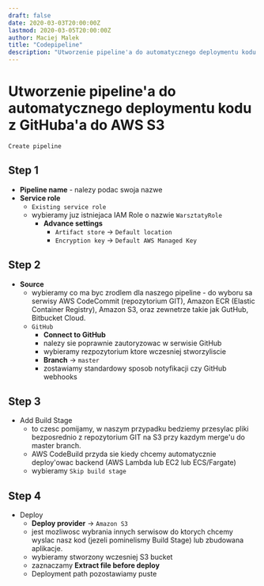 ```yaml
---
draft: false
date: 2020-03-03T20:00:00Z
lastmod: 2020-03-05T20:00:00Z
author: Maciej Malek
title: "Codepipeline"
description: "Utworzenie pipeline'a do automatycznego deploymentu kodu z GitHuba'a do AWS S3"
---
```


Utworzenie pipeline'a do automatycznego deploymentu kodu z GitHuba'a do AWS S3
===

`Create pipeline` 
## Step 1
- **Pipeline name** - nalezy podac swoja nazwe
- **Service role** 
  - `Existing service role` 
  - wybieramy juz istniejaca IAM Role o nazwie `WarsztatyRole`
    - **Advance settings**
      - `Artifact store` -> `Default location`
      - `Encryption key` -> `Default AWS Managed Key`
## Step 2
- **Source**
  - wybieramy co ma byc zrodlem dla naszego pipeline - do wyboru sa serwisy AWS CodeCommit (repozytorium GIT), Amazon ECR (Elastic Container Registry), Amazon S3, oraz zewnetrze takie jak GutHub, Bitbucket Cloud.
  - `GitHub`
    - **Connect to GitHub**
    - nalezy sie poprawnie zautoryzowac w serwisie GitHub
    - wybieramy rezpozytorium ktore wczesniej stworzyliscie
    - **Branch** -> `master`
    - zostawiamy standardowy sposob notyfikacji czy GitHub webhooks
## Step 3
- Add Build Stage
  - to czesc pomijamy, w naszym przypadku bedziemy przesylac pliki bezposrednio z repozytorium GIT na S3 przy kazdym merge'u do master branch.
  - AWS CodeBuild przyda sie kiedy chcemy automatycznie deploy'owac backend (AWS Lambda lub EC2 lub ECS/Fargate)
  - wybieramy `Skip build stage`
## Step 4
- Deploy
  - **Deploy provider** -> `Amazon S3`
  - jest mozliwosc wybrania innych serwisow do ktorych chcemy wyslac nasz kod (jezeli pominelismy Build Stage) lub zbudowana aplikacje.
  - wybieramy stworzony wczesniej S3 bucket
  - zaznaczamy **Extract file before deploy**
  - Deployment path pozostawiamy puste
